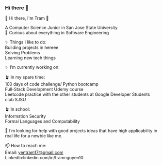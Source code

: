 ### Hi there 👋

🌱 Hi there, I'm Tram 👋   

A Computer Science Junior in San Jose State University   
👀 Curious about everything in Software Engineering  
  
 ✨ Things I like to do:   
Building projects in hereee  
Solving Problems   
Learning new tech things
  
 ✨ I’m currently working on:  
  
 🪴 In my spare time:   
100 days of code challenge/ Python bootcamp  
Full-Stack Development Udemy course   
Leetcode practice with the other students at Google Developer Students club SJSU  

  
🪴 In school:  
Information Security  
Formal Languages and Computability   
  
🤔 I’m looking for help with good projects ideas that have high applicability in real life for a newbie like me.     
  
📫 How to reach me:   
Email: yentram17@gmail.com  
LinkedIn:linkedin.com/in/tramnguyen10 




<!--
**Tram-ng/Tram-ng** is a ✨ _special_ ✨ repository because its `README.md` (this file) appears on your GitHub profile.

Here are some ideas to get you started:

- 🔭 I’m currently working on ...
- 🌱 I’m currently learning ...
- 👯 I’m looking to collaborate on ...
- 🤔 I’m looking for help with ...
- 💬 Ask me about ...
- 📫 How to reach me: ...
- 😄 Pronouns: ...
- ⚡ Fun fact: ...
-->
